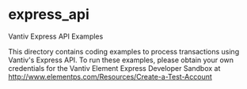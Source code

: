 # express_api
Vantiv Express API Examples

This directory contains coding examples to process transactions using Vantiv's Express API. To run these examples, please obtain your own credentials for the Vantiv Element Express Developer Sandbox at http://www.elementps.com/Resources/Create-a-Test-Account 
